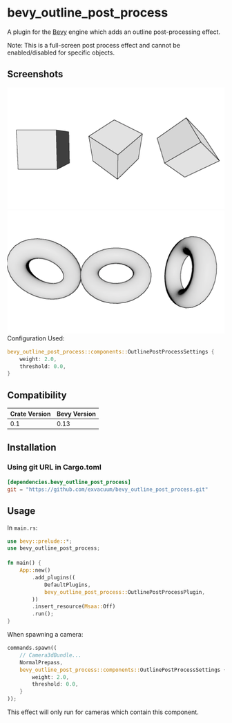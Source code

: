 # bevy_outline_post_process


A plugin for the [Bevy](https://bevyengine.org) engine which adds an outline post-processing effect.

Note: This is a full-screen post process effect and cannot be enabled/disabled for specific objects.

## Screenshots
![](./doc/screenshot.png)
![](./doc/screenshot_smooth.png)
Configuration Used:
```rs
bevy_outline_post_process::components::OutlinePostProcessSettings {
    weight: 2.0,
    threshold: 0.0,
}
```
## Compatibility

| Crate Version | Bevy Version |
|---            |---           |
| 0.1           | 0.13         |

## Installation

### Using git URL in Cargo.toml
```toml
[dependencies.bevy_outline_post_process]
git = "https://github.com/exvacuum/bevy_outline_post_process.git"
```

## Usage

In `main.rs`:
```rs
use bevy::prelude::*;
use bevy_outline_post_process;

fn main() {
    App::new()
        .add_plugins((
            DefaultPlugins,
            bevy_outline_post_process::OutlinePostProcessPlugin,
        ))
        .insert_resource(Msaa::Off)
        .run();
}
```

When spawning a camera:
```rs
commands.spawn((
    // Camera3dBundle...
    NormalPrepass,
    bevy_outline_post_process::components::OutlinePostProcessSettings {
        weight: 2.0,
        threshold: 0.0,
    }
));
```

This effect will only run for cameras which contain this component.

